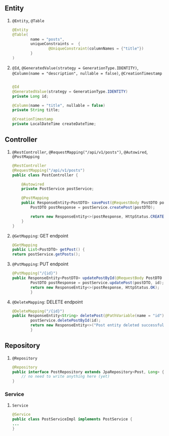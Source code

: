 ## Entity
1. `@Entity`, `@Table`
    ```java
    @Entity
    @Table(
            name = "posts",
            uniqueConstraints =  {
                    @UniqueConstraint(columnNames = {"title"})
            }
    )
    ```
2. `@Id`, `@GeneratedValue(strategy = GenerationType.IDENTITY)`, `@Column(name = "description", nullable = false)`, `@CreationTimestamp`
    ```java
    
    @Id
    @GeneratedValue(strategy = GenerationType.IDENTITY)
    private Long id;
    
    @Column(name = "title", nullable = false)
    private String title;
    
    @CreationTimestamp
    private LocalDateTime createDateTime;
    ```
## Controller
1. `@RestController`, `@RequestMapping("/api/v1/posts")`, `@Autowired`, `@PostMapping`
    ```java
    @RestController
    @RequestMapping("/api/v1/posts")
    public class PostController {
    
        @Autowired
        private PostService postService;
    
        @PostMapping
        public ResponseEntity<PostDTO> savePost(@RequestBody PostDTO postDTO) {
            PostDTO postResponse = postService.createPost(postDTO);
    
            return new ResponseEntity<>(postResponse, HttpStatus.CREATED);
        }
    }
    ```
2. `@GetMapping`: GET endpoint
   ```java
   @GetMapping
   public List<PostDTO> getPost() {
   return postService.getPosts();
   ```
3. `@PutMapping`: PUT endpoint
   ```java
   @PutMapping("/{id}")
   public ResponseEntity<PostDTO> updatePostById(@RequestBody PostDTO postDTO, @PathVariable(name = "id") Long id) {
           PostDTO postResponse = postService.updatePost(postDTO, id);
           return new ResponseEntity<>(postResponse, HttpStatus.OK);
           }
   ```
4. `@DeleteMapping`: DELETE endpoint
   ```java
   @DeleteMapping("/{id}")
   public ResponseEntity<String> deletePost(@PathVariable(name = "id") Long id) {
           postService.deletePostById(id);
           return new ResponseEntity<>("Post entity deleted successfully.", HttpStatus.OK);
           }
   ```
## Repository
1. `@Repository`
    ```java
    @Repository
    public interface PostRepository extends JpaRepository<Post, Long> {
        // no need to write anything here (yet)
    }
    ```
   
### Service
1. `Service`
   ```java
   @Service
   public class PostServiceImpl implements PostService {
   ...
   }
   ```
